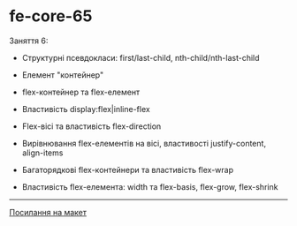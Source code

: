 # fe-core-65

Заняття 6:

- Структурні псевдокласи: first/last-сhild, nth-child/nth-last-child
- Елемент "контейнер"

- flex-контейнер та flex-елемент
- Властивість display:flex|inline-flex
- Flex-вісі та властивість flex-direction
- Вирівнювання flex-елементів на вісі, властивості justify-content, align-items
- Багаторядкові flex-контейнери та властивість flex-wrap
- Властивість flex-елемента: width та flex-basis, flex-grow, flex-shrink

---

[Посилання на макет](<https://www.figma.com/file/gTrdKERu067LHmnhwvBqyl/Barbershop-(EN)?node-id=0%3A1>)
